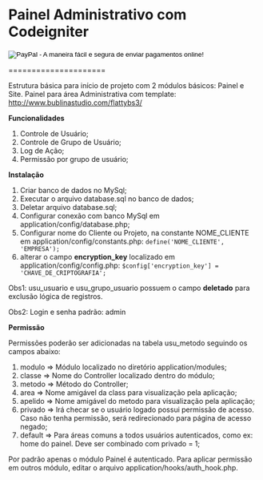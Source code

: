 Painel Administrativo com Codeigniter
=====================

<form action="https://www.paypal.com/cgi-bin/webscr" method="post" target="_top">
<input type="hidden" name="cmd" value="_s-xclick">
<input type="hidden" name="hosted_button_id" value="RNELS3L26GRN6">
<input type="image" src="https://www.paypalobjects.com/pt_BR/BR/i/btn/btn_donateCC_LG.gif" border="0" name="submit" alt="PayPal - A maneira fácil e segura de enviar pagamentos online!">
<img alt="" border="0" src="https://www.paypalobjects.com/pt_BR/i/scr/pixel.gif" width="1" height="1">
</form>

=====================

Estrutura básica para início de projeto com 2 módulos básicos: Painel e Site. Painel para área Administrativa com template: http://www.bublinastudio.com/flattybs3/

**Funcionalidades**

1. Controle de Usuário;
2. Controle de Grupo de Usuário;
3. Log de Ação;
4. Permissão por grupo de usuário;

**Instalação**

1. Criar banco de dados no MySql;
2. Executar o arquivo database.sql no banco de dados;
3. Deletar arquivo database.sql;
4. Configurar conexão com banco MySql em application/config/database.php;
5. Configurar nome do Cliente ou Projeto, na constante NOME_CLIENTE em application/config/constants.php: `define('NOME_CLIENTE', 'EMPRESA');`
6. alterar o campo **encryption_key** localizado em application/config/config.php: `$config['encryption_key'] = 'CHAVE_DE_CRIPTOGRAFIA';`

Obs1: usu_usuario e usu_grupo_usuario possuem o campo **deletado** para exclusão lógica de registros.

Obs2: Login e senha padrão: admin

**Permissão**

Permissões poderão ser adicionadas na tabela usu_metodo seguindo os campos abaixo:

1. modulo => Módulo localizado no diretório application/modules;
2. classe => Nome do Controller localizado dentro do módulo;
3. metodo => Método do Controller;
4. area => Nome amigável da class para visualização pela aplicação;
5. apelido => Nome amigável do metodo para visualização pela aplicação;
6. privado => Irá checar se o usuário logado possui permissão de acesso. Caso não tenha permissão, será redirecionado para página de acesso negado;
7. default => Para áreas comuns a todos usuários autenticados, como ex: home do painel. Deve ser combinado com privado = 1;

Por padrão apenas o módulo Painel é autenticado. Para aplicar permissão em outros módulo, editar o arquivo application/hooks/auth_hook.php.
